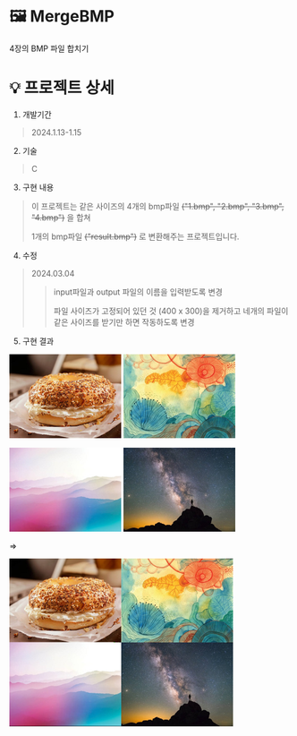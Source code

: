 # 🖼️ MergeBMP
4장의 BMP 파일 합치기


# 💡 프로젝트 상세

1. 개발기간
> 2024.1.13-1.15

2. 기술
> C

3. 구현 내용
> 이 프로젝트는 같은 사이즈의 4개의 bmp파일 ~~("1.bmp", "2.bmp", "3.bmp", "4.bmp")~~ 을 합쳐
>
> 1개의 bmp파일 ~~("result.bmp")~~ 로 변환해주는 프로젝트입니다.

4. 수정

> 2024.03.04
> 
>> input파일과 output 파일의 이름을 입력받도록 변경
>>
>> 파일 사이즈가 고정되어 있던 것 (400 x 300)을 제거하고 네개의 파일이 같은 사이즈를 받기만 하면 작동하도록 변경


5. 구현 결과
   

<img src="/1.bmp" width="200px" height="150px" title="1.bmp" alt="1.bmp"></img>
<img src="/2.bmp" width="200px" height="150px" title="2.bmp" alt="2.bmp"></img>


<img src="/3.bmp" width="200px" height="150px" title="3.bmp" alt="3.bmp"></img>
<img src="/4.bmp" width="200px" height="150px" title="4.bmp" alt="4.bmp"></img>
   
=>


<img src="/result.bmp" width="400px" height="300px" title="result.bmp" alt="result.bmp"></img>
